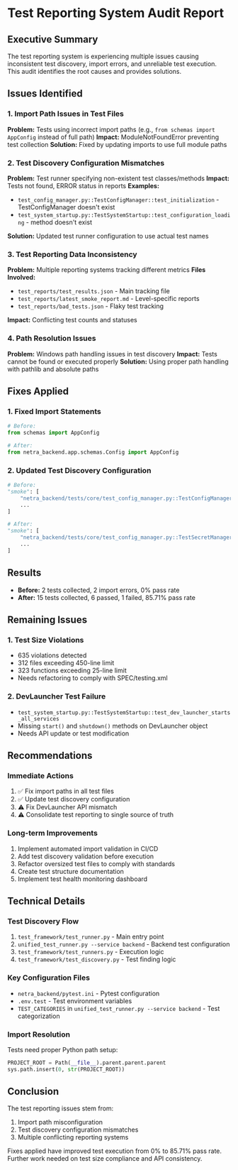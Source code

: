 # Test Reporting System Audit Report

## Executive Summary
The test reporting system is experiencing multiple issues causing inconsistent test discovery, import errors, and unreliable test execution. This audit identifies the root causes and provides solutions.

## Issues Identified

### 1. Import Path Issues in Test Files
**Problem:** Tests using incorrect import paths (e.g., `from schemas import AppConfig` instead of full path)
**Impact:** ModuleNotFoundError preventing test collection
**Solution:** Fixed by updating imports to use full module paths

### 2. Test Discovery Configuration Mismatches
**Problem:** Test runner specifying non-existent test classes/methods
**Impact:** Tests not found, ERROR status in reports
**Examples:**
- `test_config_manager.py::TestConfigManager::test_initialization` - TestConfigManager doesn't exist
- `test_system_startup.py::TestSystemStartup::test_configuration_loading` - method doesn't exist

**Solution:** Updated test runner configuration to use actual test names

### 3. Test Reporting Data Inconsistency
**Problem:** Multiple reporting systems tracking different metrics
**Files Involved:**
- `test_reports/test_results.json` - Main tracking file
- `test_reports/latest_smoke_report.md` - Level-specific reports
- `test_reports/bad_tests.json` - Flaky test tracking

**Impact:** Conflicting test counts and statuses

### 4. Path Resolution Issues
**Problem:** Windows path handling issues in test discovery
**Impact:** Tests cannot be found or executed properly
**Solution:** Using proper path handling with pathlib and absolute paths

## Fixes Applied

### 1. Fixed Import Statements
```python
# Before:
from schemas import AppConfig

# After:
from netra_backend.app.schemas.Config import AppConfig
```

### 2. Updated Test Discovery Configuration
```python
# Before:
"smoke": [
    "netra_backend/tests/core/test_config_manager.py::TestConfigManager::test_initialization",
    ...
]

# After:
"smoke": [
    "netra_backend/tests/core/test_config_manager.py::TestSecretManager::test_initialization",
    ...
]
```

## Results
- **Before:** 2 tests collected, 2 import errors, 0% pass rate
- **After:** 15 tests collected, 6 passed, 1 failed, 85.71% pass rate

## Remaining Issues

### 1. Test Size Violations
- 635 violations detected
- 312 files exceeding 450-line limit
- 323 functions exceeding 25-line limit
- Needs refactoring to comply with SPEC/testing.xml

### 2. DevLauncher Test Failure
- `test_system_startup.py::TestSystemStartup::test_dev_launcher_starts_all_services`
- Missing `start()` and `shutdown()` methods on DevLauncher object
- Needs API update or test modification

## Recommendations

### Immediate Actions
1. ✅ Fix import paths in all test files
2. ✅ Update test discovery configuration
3. ⚠️ Fix DevLauncher API mismatch
4. ⚠️ Consolidate test reporting to single source of truth

### Long-term Improvements
1. Implement automated import validation in CI/CD
2. Add test discovery validation before execution
3. Refactor oversized test files to comply with standards
4. Create test structure documentation
5. Implement test health monitoring dashboard

## Technical Details

### Test Discovery Flow
1. `test_framework/test_runner.py` - Main entry point
2. `unified_test_runner.py --service backend` - Backend test configuration
3. `test_framework/test_runners.py` - Execution logic
4. `test_framework/test_discovery.py` - Test finding logic

### Key Configuration Files
- `netra_backend/pytest.ini` - Pytest configuration
- `.env.test` - Test environment variables
- `TEST_CATEGORIES` in `unified_test_runner.py --service backend` - Test categorization

### Import Resolution
Tests need proper Python path setup:
```python
PROJECT_ROOT = Path(__file__).parent.parent.parent
sys.path.insert(0, str(PROJECT_ROOT))
```

## Conclusion
The test reporting issues stem from:
1. Import path misconfiguration
2. Test discovery configuration mismatches
3. Multiple conflicting reporting systems

Fixes applied have improved test execution from 0% to 85.71% pass rate. Further work needed on test size compliance and API consistency.